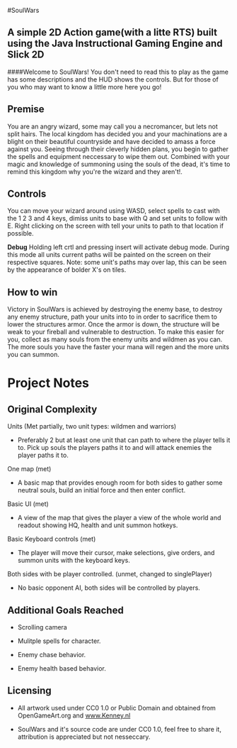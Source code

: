 #SoulWars
## A simple 2D Action game(with a litte RTS) built using the Java Instructional Gaming Engine and Slick 2D

####Welcome to SoulWars!
You don't need to read this to play as the game has some descriptions and the HUD shows the controls. But for those of you who may want to know a little more here you go!


## Premise

You are an angry wizard, some may call you a necromancer, but lets not split hairs. The local kingdom has decided you and your machinations are a blight on their beautiful countryside and have decided to amass a force against you.
Seeing through their cleverly hidden plans, you begin to gather the spells and equipment neccessary to wipe them out. Combined with your magic and knowledge of summoning using the souls of the dead, it's time to remind this kingdom why you're the wizard and they aren't!.

## Controls

You can move your wizard around using WASD, select spells to cast with the 1 2 3 and 4 keys, dimiss units to base with Q and set units to follow with E. Right clicking on the screen with tell your units to path to that location if possible.

**Debug**
 Holding left crtl and pressing insert will activate debug mode. During this mode all units current paths will be painted on the screen on their respective squares. Note: some unit's paths may over lap, this can be seen by the appearance of bolder X's on tiles.

## How to win

Victory in SoulWars is achieved by destroying the enemy base, to destroy any enemy structure, path your units into to in order to sacrifice them to lower the structures armor. Once the armor is down, the structure will be weak to your fireball and vulnerable to destruction. To make this easier for you, collect as many souls from the enemy units and wildmen as you can. The more souls you have the faster your mana will regen and the more units you can summon.


# Project Notes

## Original Complexity

Units (Met partially, two unit types: wildmen and warriors)

* Preferably 2 but at least one unit that can path to where the player tells it to. Pick up souls the players paths it to and will attack enemies the player paths it to.

One map (met)

* A basic map that provides enough room for both sides to gather some neutral souls, build an initial force and then enter conflict.

Basic UI (met)

* A view of the map that gives the player a view of the whole world and readout showing HQ,  health and unit summon hotkeys.

Basic Keyboard controls (met)

* The player will move their cursor, make selections, give orders, and summon units with the keyboard keys.

Both sides with be player controlled. (unmet, changed to singlePlayer)
* No basic opponent AI, both sides will be controlled by players.


## Additional Goals Reached

* Scrolling camera

* Mulitple spells for character.

* Enemy chase behavior.

* Enemy health based behavior.

## Licensing

* All artwork used under CC0 1.0 or Public Domain and obtained from OpenGameArt.org and www.Kenney.nl

* SoulWars and it's source code are under CC0 1.0, feel free to share it, attribution is appreciated but not nesseccary.

